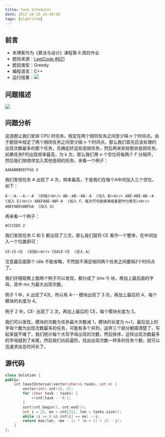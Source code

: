 ```yaml
---
title: Task Scheduler
date: 2017-10-16 14:49:58
tags: [algorithm]
---
```


## 前言

- 本博客作为《算法与设计》课程第 6 周的作业
- 题目来源：[LeetCode #621](https://leetcode.com/problems/task-scheduler)
- 题目类型：Greedy
- 编程语言：C++
- 运行结果：![](images/result.png)

## 问题描述

![](images/description.png)

## 问题分析

这道题让我们安排 CPU 的任务，规定在两个相同任务之间至少隔 n 个时间点。由于题目中规定了两个相同任务之间至少隔 n 个时间点，那么我们首先应该处理的出现次数最多的那个任务，先确定好这些高频任务，然后再来安排那些低频任务。如果任务F的出现频率最高，为 k 次，那么我们用 n 个空位将每两个 F 分隔开，然后我们按顺序加入其他低频的任务，来看一个例子：

`
AAAABBBEEFFGG 3
`

我们发现任务 A 出现了 4 次，频率最高，于是我们在每个A中间加入三个空位，如下：

`
A---A---A---A  (初始)<br/>
AB--AB--AB--A  (加入 B)<br/>
ABE-ABE-AB--A  (加入 E)<br/>
ABEFABE-ABF-A  (加入 F，每次尽可能填满或者是均匀填充)<br/>
ABEFABEGABFGA  (加入 G)
`

再来看一个例子：

`
ACCCEEE 2
`

我们发现任务 C 和 E 都出现了三次，那么我们就将 CE 看作一个整体，在中间加入一个位置即可：

`
CE-CE-CE  (初始)<br/>
CEACE-CE  (加入 A)
`

注意最后面那个 idle 不能省略，不然就不满足相同两个任务之间要隔2个时间点了。

我们仔细观察上面两个例子可以发现，都分成了 (mx-1) 块，再加上最后面的字母，其中 mx 为最大出现次数。

例子 1 中，A 出现了4次，所以有 A--- 模块出现了 3 次，再加上最后的 A，每个模块的长度为 4。

例子 2 中，CE- 出现了 2 次，再加上最后的 CE，每个模块长度为 3。

我们可以发现，模块的次数为任务最大次数减 1，模块的长度为 n+1，最后加上的字母个数为出现次数最多的任务，可能有多个并列。这样三个部分都搞清楚了，写起来就不难了，我们统计每个大写字母出现的次数，然后排序，这样出现次数最多的字母就到了末尾，然后我们向前遍历，找出出现次数一样多的任务个数，就可以迅速求出总时间长了。

## 源代码

```C++
class Solution {
public:
    int leastInterval(vector<char>& tasks, int n) {
        vector<int> cnt(26, 0);
        for (char task : tasks) {
            ++cnt[task - 'A'];
        }
        sort(cnt.begin(), cnt.end());
        int i = 25, mx = cnt[25], len = tasks.size();
        while (i >= 0 && cnt[i] == mx) --i;
        return max(len, (mx - 1) * (n + 1) + 25 - i);
    }
};
```
